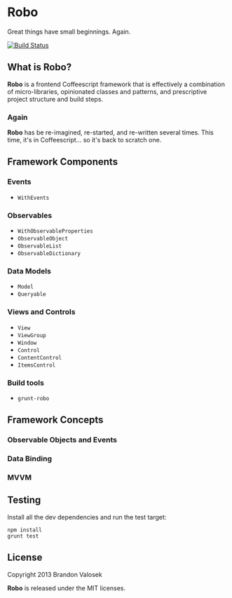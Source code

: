 # Robo

Great things have small beginnings. Again.

[![Build Status](https://travis-ci.org/bvalosek/robo.png?branch=master)](https://travis-ci.org/bvalosek/robo)

## What is Robo?

**Robo** is a frontend Coffeescript framework that is effectively a combination of
micro-libraries, opinionated classes and patterns, and prescriptive project
structure and build steps.

### Again

**Robo** has be re-imagined, re-started, and re-written several times.  This time,
it's in Coffeescript... so it's back to scratch one.

## Framework Components

### Events

* `WithEvents`

### Observables

* `WithObservableProperties`
* `ObservableObject`
* `ObservableList`
* `ObservableDictionary`

### Data Models

* `Model`
* `Queryable`

### Views and Controls

* `View`
* `ViewGroup`
* `Window`
* `Control`
* `ContentControl`
* `ItemsControl`

### Build tools

* `grunt-robo`

## Framework Concepts

### Observable Objects and Events

### Data Binding

### MVVM

## Testing

Install all the dev dependencies and run the test target:

```
npm install
grunt test
```

## License
Copyright 2013 Brandon Valosek

**Robo** is released under the MIT licenses.

